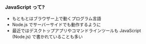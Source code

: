 ### JavaScript って?

* もともとはブラウザー上で動くプログラム言語
* Node.js でサーバーサイドでも動作するように
* 最近ではデスクトップアプリやコマンドラインツールも JavaScript (Node.js) で書かれていることも多い
